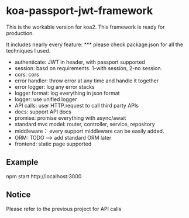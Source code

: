 # koa-passport-jwt-framework

This is the workable version for koa2. This framework is ready for production.

It includes nearly every feature:
*** please check package.json for all the techniques I used.

* authenticate: JWT in header, with passport supported
* session:      basd on requirements. 1-with session, 2-no session.
* cors: cors
* error handler: throw error at any time and handle it together
* error logger: log any error stacks
* logger format: log everything in json format
* logger: use unified logger
* API calls: user HTTP.request to call third party APIs
* docs: support API docs
* promise: promise everything with async/await
* standard mvc model: router, controller, service, repository
* middleware： every support middleware can be easily added.
* ORM: TODO --> add standard ORM later
* frontend: static page supported

## Example
npm start
http://localhost:3000

## Notice
Please refer to the previous project for API calls
